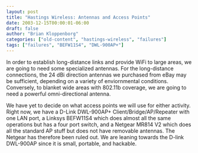 ```yaml
---
layout: post
title: "Hastings Wireless: Antennas and Access Points"
date: 2003-12-15T00:00:01-06:00
draft: false
author: "Brian Kloppenborg"
categories: ["old-content", "hastings-wireless", "failures"]
tags: ["failures", "BEFW11S4", "DWL-900AP+"]
---
```


In order to establish long-distance links and provide WiFi to large areas,
we are going to need some specialized antennas. For the long-distance connections,
the 24 dBi direction antennas we purchased from eBay may be sufficient, depending 
on a variety of enviornmental conditions. Conversely, to blanket wide areas with
802.11b coverage, we are going to need a powerful omni-directional antenna.

We have yet to decide on what access points we will use for either activity.
Right now, we have a D-Link DWL-900AP+ Client/Bridge/AP/Repeater with one 
LAN port, a Linksys BEFW11S4 which does almost all the same operations but has 
a four port switch, and a Netgear MR814 V2 which does all the standard AP stuff 
but does not have removable antennas. The Netgear has therefore been ruled out. 
We are leaning towards the D-link DWL-900AP since it is small, portable, and 
hackable. 
